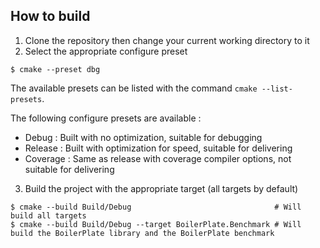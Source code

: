 ## How to build

1. Clone the repository then change your current working directory to it
2. Select the appropriate configure preset

```
$ cmake --preset dbg
```

The available presets can be listed with the command `cmake --list-presets`.

The following configure presets are available :
 - Debug : Built with no optimization, suitable for debugging
 - Release : Built with optimization for speed, suitable for delivering
 - Coverage : Same as release with coverage compiler options, not suitable for delivering

3. Build the project with the appropriate target (all targets by default)

```
$ cmake --build Build/Debug                                # Will build all targets
$ cmake --build Build/Debug --target BoilerPlate.Benchmark # Will build the BoilerPlate library and the BoilerPlate benchmark
```